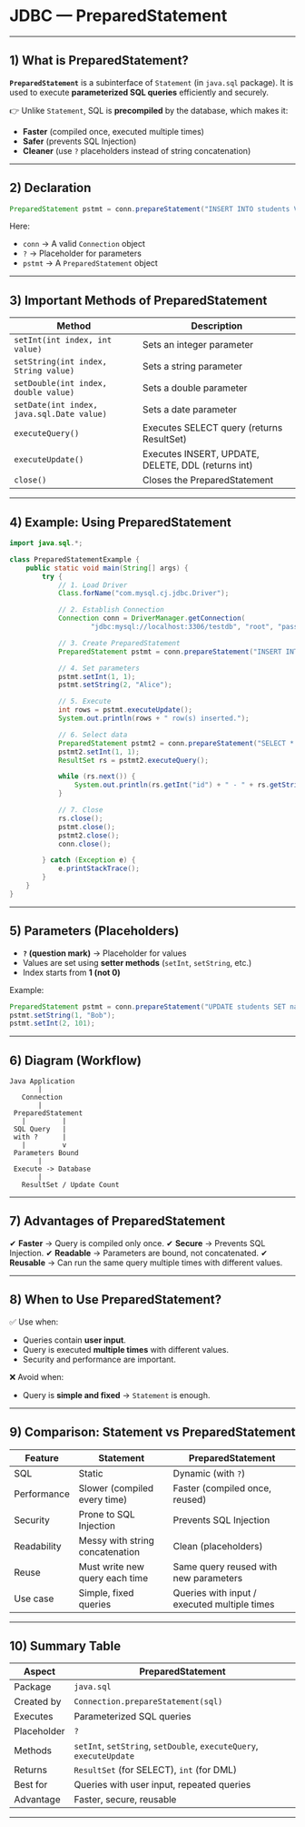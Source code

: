 

# JDBC — PreparedStatement

---

## 1) What is PreparedStatement?

**`PreparedStatement`** is a subinterface of `Statement` (in `java.sql` package).
It is used to execute **parameterized SQL queries** efficiently and securely.

👉 Unlike `Statement`, SQL is **precompiled** by the database, which makes it:

* **Faster** (compiled once, executed multiple times)
* **Safer** (prevents SQL Injection)
* **Cleaner** (use `?` placeholders instead of string concatenation)

---

## 2) Declaration

```java
PreparedStatement pstmt = conn.prepareStatement("INSERT INTO students VALUES (?, ?)");
```

Here:

* `conn` → A valid `Connection` object
* `?` → Placeholder for parameters
* `pstmt` → A `PreparedStatement` object

---

## 3) Important Methods of PreparedStatement

| Method                                    | Description                                        |
| ----------------------------------------- | -------------------------------------------------- |
| `setInt(int index, int value)`            | Sets an integer parameter                          |
| `setString(int index, String value)`      | Sets a string parameter                            |
| `setDouble(int index, double value)`      | Sets a double parameter                            |
| `setDate(int index, java.sql.Date value)` | Sets a date parameter                              |
| `executeQuery()`                          | Executes SELECT query (returns ResultSet)          |
| `executeUpdate()`                         | Executes INSERT, UPDATE, DELETE, DDL (returns int) |
| `close()`                                 | Closes the PreparedStatement                       |

---

## 4) Example: Using PreparedStatement

```java
import java.sql.*;

class PreparedStatementExample {
    public static void main(String[] args) {
        try {
            // 1. Load Driver
            Class.forName("com.mysql.cj.jdbc.Driver");

            // 2. Establish Connection
            Connection conn = DriverManager.getConnection(
                    "jdbc:mysql://localhost:3306/testdb", "root", "password");

            // 3. Create PreparedStatement
            PreparedStatement pstmt = conn.prepareStatement("INSERT INTO students VALUES (?, ?)");

            // 4. Set parameters
            pstmt.setInt(1, 1);
            pstmt.setString(2, "Alice");

            // 5. Execute
            int rows = pstmt.executeUpdate();
            System.out.println(rows + " row(s) inserted.");

            // 6. Select data
            PreparedStatement pstmt2 = conn.prepareStatement("SELECT * FROM students WHERE id=?");
            pstmt2.setInt(1, 1);
            ResultSet rs = pstmt2.executeQuery();

            while (rs.next()) {
                System.out.println(rs.getInt("id") + " - " + rs.getString("name"));
            }

            // 7. Close
            rs.close();
            pstmt.close();
            pstmt2.close();
            conn.close();

        } catch (Exception e) {
            e.printStackTrace();
        }
    }
}
```

---

## 5) Parameters (Placeholders)

* **`?` (question mark)** → Placeholder for values
* Values are set using **setter methods** (`setInt`, `setString`, etc.)
* Index starts from **1 (not 0)**

Example:

```java
PreparedStatement pstmt = conn.prepareStatement("UPDATE students SET name=? WHERE id=?");
pstmt.setString(1, "Bob");
pstmt.setInt(2, 101);
```

---

## 6) Diagram (Workflow)

```
Java Application
       |
   Connection
       |
 PreparedStatement
   |         |
 SQL Query   |
 with ?      |
   |         v
 Parameters Bound
       |
 Execute -> Database
       |
   ResultSet / Update Count
```

---

## 7) Advantages of PreparedStatement

✔ **Faster** → Query is compiled only once.
✔ **Secure** → Prevents SQL Injection.
✔ **Readable** → Parameters are bound, not concatenated.
✔ **Reusable** → Can run the same query multiple times with different values.

---

## 8) When to Use PreparedStatement?

✅ Use when:

* Queries contain **user input**.
* Query is executed **multiple times** with different values.
* Security and performance are important.

❌ Avoid when:

* Query is **simple and fixed** → `Statement` is enough.

---

## 9) Comparison: Statement vs PreparedStatement

| Feature     | Statement                       | PreparedStatement                            |
| ----------- | ------------------------------- | -------------------------------------------- |
| SQL         | Static                          | Dynamic (with `?`)                           |
| Performance | Slower (compiled every time)    | Faster (compiled once, reused)               |
| Security    | Prone to SQL Injection          | Prevents SQL Injection                       |
| Readability | Messy with string concatenation | Clean (placeholders)                         |
| Reuse       | Must write new query each time  | Same query reused with new parameters        |
| Use case    | Simple, fixed queries           | Queries with input / executed multiple times |

---

## 10) Summary Table

| Aspect      | PreparedStatement                                                   |
| ----------- | ------------------------------------------------------------------- |
| Package     | `java.sql`                                                          |
| Created by  | `Connection.prepareStatement(sql)`                                  |
| Executes    | Parameterized SQL queries                                           |
| Placeholder | `?`                                                                 |
| Methods     | `setInt`, `setString`, `setDouble`, `executeQuery`, `executeUpdate` |
| Returns     | `ResultSet` (for SELECT), `int` (for DML)                           |
| Best for    | Queries with user input, repeated queries                           |
| Advantage   | Faster, secure, reusable                                            |

---
